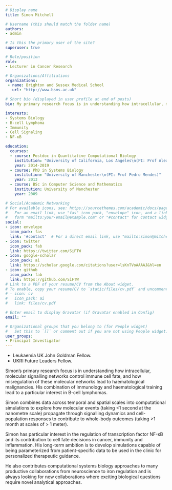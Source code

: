 ```yaml
---
# Display name
title: Simon Mitchell

# Username (this should match the folder name)
authors:
- admin

# Is this the primary user of the site?
superuser: true

# Role/position
role: 
- Lecturer in Cancer Research

# Organizations/Affiliations
organizations:
 - name: Brighton and Sussex Medical School
   url: "http://www.bsms.ac.uk"

# Short bio (displayed in user profile at end of posts)
bio: My primary research focus is in understanding how intracellular, molecular signalling networks control immune cell fate, and how misregulation of these molecular networks leads to haematological malignancies. My combination of immunology and haematological training lead to a particular interest in B-cell lymphomas.

interests:
- Systems Biology
- B-cell Lymphoma
- Immunity
- Cell Signaling
- NF-κB

education:
  courses:
  - course: Postdoc in Quantitative Computational Biology
    institution: "University of California, Los Angeles\n(PI: Prof Alexander Hoffmann)"
    year: 2014-2019
  - course: PhD in Systems Biology
    institution: "University of Manchester\n(PI: Prof Pedro Mendes)"
    year: 2013
  - course: BSc in Computer Science and Mathematics
    institution: University of Manchester
    year: 2009

# Social/Academic Networking
# For available icons, see: https://sourcethemes.com/academic/docs/page-builder/#icons
#   For an email link, use "fas" icon pack, "envelope" icon, and a link in the
#   form "mailto:your-email@example.com" or "#contact" for contact widget.
social:
- icon: envelope
  icon_pack: fas
  link: '#contact'  # For a direct email link, use "mailto:simon@mitchell.science".
- icon: twitter
  icon_pack: fab
  link: https://twitter.com/SiFTW
- icon: google-scholar
  icon_pack: ai
  link: https://scholar.google.com/citations?user=lsKnTVoAAAAJ&hl=en
- icon: github
  icon_pack: fab
  link: https://github.com/SiFTW
# Link to a PDF of your resume/CV from the About widget.
# To enable, copy your resume/CV to `static/files/cv.pdf` and uncomment the lines below.
# - icon: cv
#   icon_pack: ai
#   link: files/cv.pdf

# Enter email to display Gravatar (if Gravatar enabled in Config)
email: ""

# Organizational groups that you belong to (for People widget)
#   Set this to `[]` or comment out if you are not using People widget.
user_groups:
- Principal Investigator
---
```


* Leukaemia UK John Goldman Fellow.
* UKRI Future Leaders Fellow.

Simon’s primary research focus is in understanding how intracellular, molecular signalling networks control immune cell fate, and how misregulation of these molecular networks lead to haematological malignancies. His combination of immunology and haematological training lead to a particular interest in B-cell lymphomas. 

Simon combines data across temporal and spatial scales into computational simulations to explore how molecular events (taking <1 second at the nanometre scale) propagate through signalling dynamics and cell-population responses to contribute to whole-body outcomes (taking >1 month at scales of > 1 meter).

Simon has particular interest in the regulation of transcription factor NF-κB and its contribution to cell fate decisions in cancer, immunity and inflammation. His long-term ambition is to develop simulations capable of being parameterized from patient-specific data to be used in the clinic for personalized therapeutic guidance.

He also contributes computational systems biology approaches to many productive collaborations from neuroscience to iron regulation and is always looking for new collaborations where exciting biological questions require novel analytical approaches.
